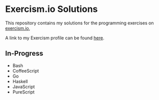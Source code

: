 # Exercism.io Solutions
This repository contains my solutions for the programming exercises on [exercism.io](https://exercism.io),

A link to my Exercism profile can be found [here](https://exercism.io/profiles/Adam-Morris).

## In-Progress
- Bash
- CoffeeScript
- Go
- Haskell
- JavaScript
- PureScript
